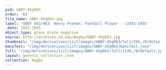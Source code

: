 ```yaml
---
pid: GBBY-45g063
order: '63'
file_name: GBBY-45g063.jpg
label: 'GBBY 45G/063: Henry Pojman: Football Player - c1933-1935'
_date: 1933-1935
object_type: glass plate negative
source: http://archives.nd.edu/Bagby/GBBY-45g063.jpg
thumbnail: "/img/derivatives/iiif/images/GBBY-45g063/full/250,/0/default.jpg"
manifest: "/img/derivatives/iiif/images/GBBY-45g063/manifest.json"
full: "/img/derivatives/iiif/images/GBBY-45g063/full/1140,/0/default.jpg"
layout: generic_collection_item
collection: bagby
---
```

